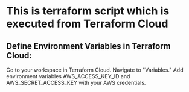 # This is terraform script which is executed from Terraform Cloud

## Define Environment Variables in Terraform Cloud:
Go to your workspace in Terraform Cloud.
Navigate to "Variables."
Add environment variables AWS_ACCESS_KEY_ID and AWS_SECRET_ACCESS_KEY with your AWS credentials.
